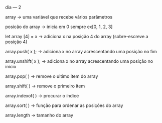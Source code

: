 dia — 2 

array → uma variável que recebe vários parâmetros

posicão do array → inicia em 0 sempre ex[0, 1, 2, 3]

let array [4] = x → adiciona x na posição 4 do array (sobre-escreve a posição 4) 

array.push( x ); → adiciona x no array acrescentando uma posição no fim 

array.unshift( x ); → adiciona x no array acrescentando uma posição no inicio

array.pop( ) → remove o ultimo item do array

array.shift( ) → remove o primeiro item

array.indexof( ) → procurar o índice 

array.sort( ) → função para ordenar as posições do array

array.length → tamanho do array